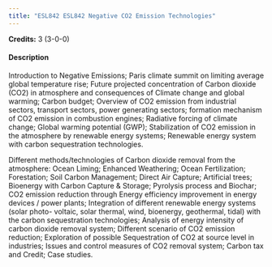 ```yaml
---
title: "ESL842 ESL842 Negative CO2 Emission Technologies"
---
```

**Credits:** 3 (3-0-0)

#### Description
Introduction to Negative Emissions; Paris climate summit on limiting average global temperature rise; Future projected concentration of Carbon dioxide (CO2) in atmosphere and consequences of Climate change and global warming; Carbon budget; Overview of CO2 emission from industrial sectors, transport sectors, power generating sectors; formation mechanism of CO2 emission in combustion engines; Radiative forcing of climate change; Global warming potential (GWP); Stabilization of CO2 emission in the atmosphere by renewable energy systems; Renewable energy system with carbon sequestration technologies.

Different methods/technologies of Carbon dioxide removal from the atmosphere: Ocean Liming; Enhanced Weathering; Ocean Fertilization; Forestation; Soil Carbon Management; Direct Air Capture; Artificial trees; Bioenergy with Carbon Capture & Storage; Pyrolysis process and Biochar; CO2 emission reduction through Energy efficiency improvement in energy devices / power plants; Integration of different renewable energy systems (solar photo- voltaic, solar thermal, wind, bioenergy, geothermal, tidal) with the carbon sequestration technologies; Analysis of energy intensity of carbon dioxide removal system; Different scenario of CO2 emission reduction; Exploration of possible Sequestration of CO2 at source level in industries; Issues and control measures of CO2 removal system; Carbon tax and Credit; Case studies.